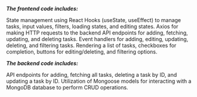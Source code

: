 ***The frontend code includes:***

State management using React Hooks (useState, useEffect) to manage tasks, input values, filters, loading states, and editing states.
Axios for making HTTP requests to the backend API endpoints for adding, fetching, updating, and deleting tasks.
Event handlers for adding, editing, updating, deleting, and filtering tasks.
Rendering a list of tasks, checkboxes for completion, buttons for editing/deleting, and filtering options.

***The backend code includes:***

API endpoints for adding, fetching all tasks, deleting a task by ID, and updating a task by ID.
Utilization of Mongoose models for interacting with a MongoDB database to perform CRUD operations.

